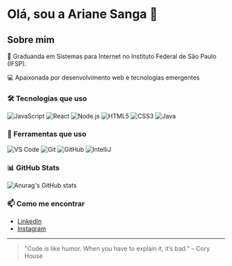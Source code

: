 # Olá, sou a Ariane Sanga 👋

## Sobre mim

🌱  Graduanda em Sistemas para Internet no Instituto Federal de São Paulo (IFSP).

💻 Apaixonada por desenvolvimento web e tecnologias emergentes

### 🛠️ Tecnologias que uso

<div>
  <img src="https://img.shields.io/badge/JavaScript-F7DF1E?style=for-the-badge&logo=javascript&logoColor=white" alt="JavaScript" />
  <img src="https://img.shields.io/badge/React-61DAFB?style=for-the-badge&logo=react&logoColor=black" alt="React" />
  <img src="https://img.shields.io/badge/Node.js-339933?style=for-the-badge&logo=node.js&logoColor=white" alt="Node.js" />
  <img src="https://img.shields.io/badge/HTML5-E34F26?style=for-the-badge&logo=html5&logoColor=white" alt="HTML5" />
  <img src="https://img.shields.io/badge/CSS3-1572B6?style=for-the-badge&logo=css3&logoColor=white" alt="CSS3" />
  <img src="https://img.shields.io/badge/Java-007396?style=for-the-badge&logo=java&logoColor=white" alt="Java" />
</div>

### 🔧 Ferramentas que uso

<div>
  <img src="https://img.shields.io/badge/VS%20Code-007ACC?style=for-the-badge&logo=visual-studio-code&logoColor=white" alt="VS Code" />
  <img src="https://img.shields.io/badge/Git-F05032?style=for-the-badge&logo=git&logoColor=white" alt="Git" />
  <img src="https://img.shields.io/badge/GitHub-181717?style=for-the-badge&logo=github&logoColor=white" alt="GitHub" />
  <img src="https://img.shields.io/badge/IntelliJ%20IDEA-000000?style=for-the-badge&logo=intellij-idea&logoColor=white" alt="IntelliJ" />
</div>

### 📊 GitHub Stats

![Anurag's GitHub stats](https://github-readme-stats.vercel.app/api?username=ArianeSanga&show_icons=true&hide_title=true&count_private=true&theme=tokyonight)

### 📫 Como me encontrar

- [LinkedIn](https://www.linkedin.com/in/ariane-minguini-sanga-985a652b3/)
- [Instagram](https://www.instagram.com/arianesanga/#)

---

> "Code is like humor. When you have to explain it, it’s bad." – Cory House
